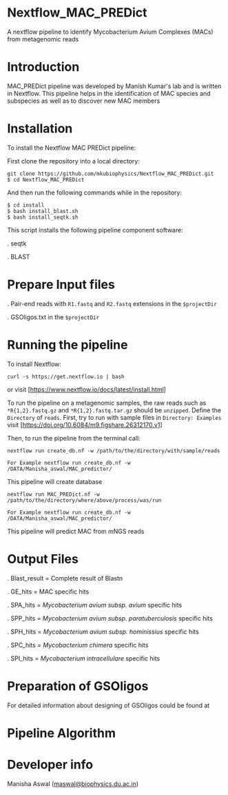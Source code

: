 # Nextflow_MAC_PREDict
A nextflow pipeline to identify Mycobacterium Avium Complexes (MACs) from metagenomic reads


# Introduction

MAC_PREDict pipeline was developed by Manish Kumar's lab and is written in Nextflow. This pipeline helps in the identification of MAC species and subspecies as well as to discover new MAC members

# Installation

To install the Nextflow MAC PREDict pipeline:

First clone the repository into a local directory:

```
git clone https://github.com/mkubiophysics/Nextflow_MAC_PREDict.git
$ cd Nextflow_MAC_PREDict
```
And then run the following commands while in the repository:

```
$ cd install
$ bash install_blast.sh
$ bash install_seqtk.sh
```
This script installs the following pipeline component software:

. seqtk

. BLAST

# Prepare Input files

. Pair-end reads with `R1.fastq` and `R2.fastq` extensions in the `$projectDir`

. GSOligos.txt in the `$projectDir`

# Running the pipeline

To install Nextflow: 

```
curl -s https://get.nextflow.io | bash
```
or visit [https://www.nextflow.io/docs/latest/install.html]

To run the pipeline on a metagenomic samples, the raw reads such as `*R{1,2}.fastq.gz` and `*R{1,2}.fastq.tar.gz` should be `unzipped`. Define the `Directory` of `reads`. First, try to run with sample files in `Directory: Examples` visit [https://doi.org/10.6084/m9.figshare.26312170.v1]

Then, to run the pipeline from the terminal call:

```
nextflow run create_db.nf -w /path/to/the/directory/with/sample/reads

For Example nextflow run create_db.nf -w /DATA/Manisha_aswal/MAC_predictor/
```
This pipeline will create database

```
nextflow run MAC_PREDict.nf -w /path/to/the/directory/where/above/process/was/run

For Example nextflow run create_db.nf -w /DATA/Manisha_aswal/MAC_predictor/
```
This pipeline will predict MAC from mNGS reads 

# Output Files

. Blast_result = Complete result of Blastn

. GE_hits = MAC specific hits

. SPA_hits = *Mycobacterium avium subsp. avium* specific hits

. SPP_hits = *Mycobacterium avium subsp. paratuberculosis* specific hits

. SPH_hits = *Mycobacterium avium subsp. hominissius* specific hits

. SPC_hits = *Mycobacterium chimera* specific hits

. SPI_hits = *Mycobacterium intracellulare* specific hits

# Preparation of GSOligos 

For detailed information about designing of GSOligos could be found at 
# Pipeline Algorithm

# Developer info

Manisha Aswal (maswal@biophysics.du.ac.in)

